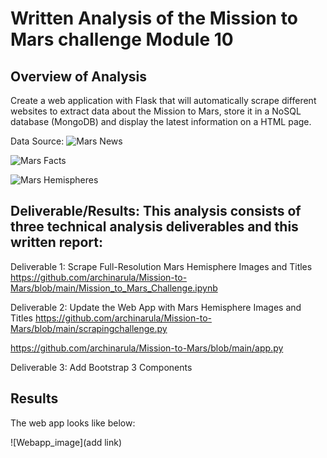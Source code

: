 # Written Analysis of the Mission to Mars challenge Module 10

## Overview of Analysis
Create a web application with Flask that will automatically scrape different websites to extract data about the Mission to Mars, store it in a NoSQL database (MongoDB) and display the latest information on a HTML page. 

Data Source: 
![Mars News](https://mars.nasa.gov/news/?page=0&per_page=40&order=publish_date+desc%2Ccreated_at+desc&search=&category=19%2C165%2C184%2C204&blank_scope=Latest)

![Mars Facts](https://space-facts.com/mars/)

![Mars Hemispheres](https://astrogeology.usgs.gov/search/results?q=hemisphere+enhanced&k1=target&v1=Mars)


## Deliverable/Results: This analysis consists of three technical analysis deliverables and this written report:

Deliverable 1: Scrape Full-Resolution Mars Hemisphere Images and Titles
https://github.com/archinarula/Mission-to-Mars/blob/main/Mission_to_Mars_Challenge.ipynb

Deliverable 2: Update the Web App with Mars Hemisphere Images and Titles
https://github.com/archinarula/Mission-to-Mars/blob/main/scrapingchallenge.py

https://github.com/archinarula/Mission-to-Mars/blob/main/app.py

Deliverable 3: Add Bootstrap 3 Components


## Results

The web app looks like below:

![Webapp_image](add link)

